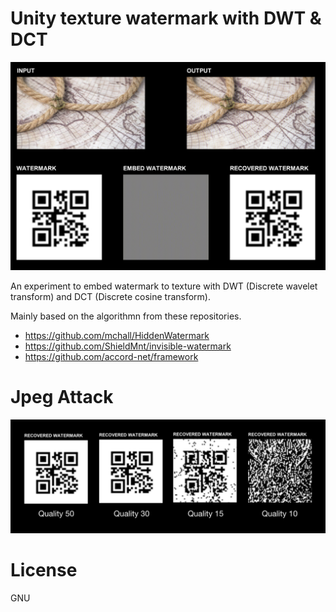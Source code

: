 # Unity texture watermark with DWT & DCT

<img src="./Documentation/Demo.png" width="800">

An experiment to embed watermark to texture with DWT (Discrete wavelet transform) and DCT (Discrete cosine transform).

Mainly based on the algorithmn from these repositories.

-   https://github.com/mchall/HiddenWatermark
-   https://github.com/ShieldMnt/invisible-watermark
-   https://github.com/accord-net/framework

# Jpeg Attack

<img src="./Documentation/JpegAttack.png" width="800">

# License

GNU
